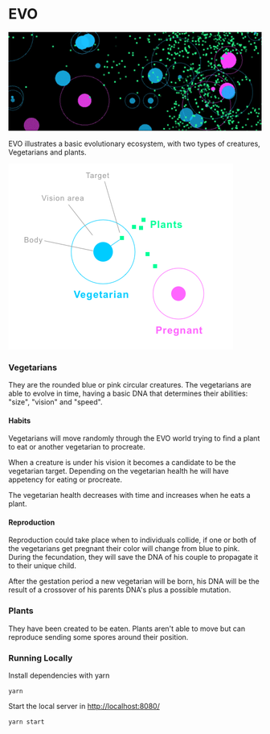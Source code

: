 # EVO

![evo](./images/evo.gif)

EVO illustrates a basic evolutionary ecosystem, with two types of creatures, Vegetarians and plants.

![Vegetarians](./images/creatures.png)

### Vegetarians

They are the rounded blue or pink circular creatures. The vegetarians are able to evolve in time,
having a basic DNA that determines their abilities: "size", "vision" and "speed".

#### Habits

Vegetarians will move randomly through the EVO world trying to find a plant to eat or another vegetarian to procreate.

When a creature is under his vision it becomes a candidate to be the vegetarian target. 
Depending on the vegetarian health he will have appetency for eating or procreate.

The vegetarian health decreases with time and increases when he eats a plant.

#### Reproduction

Reproduction could take place when to individuals collide, if one or both of the vegetarians get pregnant their
color will change from blue to pink. During the fecundation, they will save the DNA of his couple to propagate
it to their unique child.

After the gestation period a new vegetarian will be born, his DNA will be the result of a crossover of his parents DNA's
plus a possible mutation.

### Plants

They have been created to be eaten. Plants aren't able to move but can reproduce sending some spores around their position.

### Running Locally

Install dependencies with yarn

```
yarn
```

Start the local server in [http://localhost:8080/](http://localhost:8080/)

```
yarn start
```

